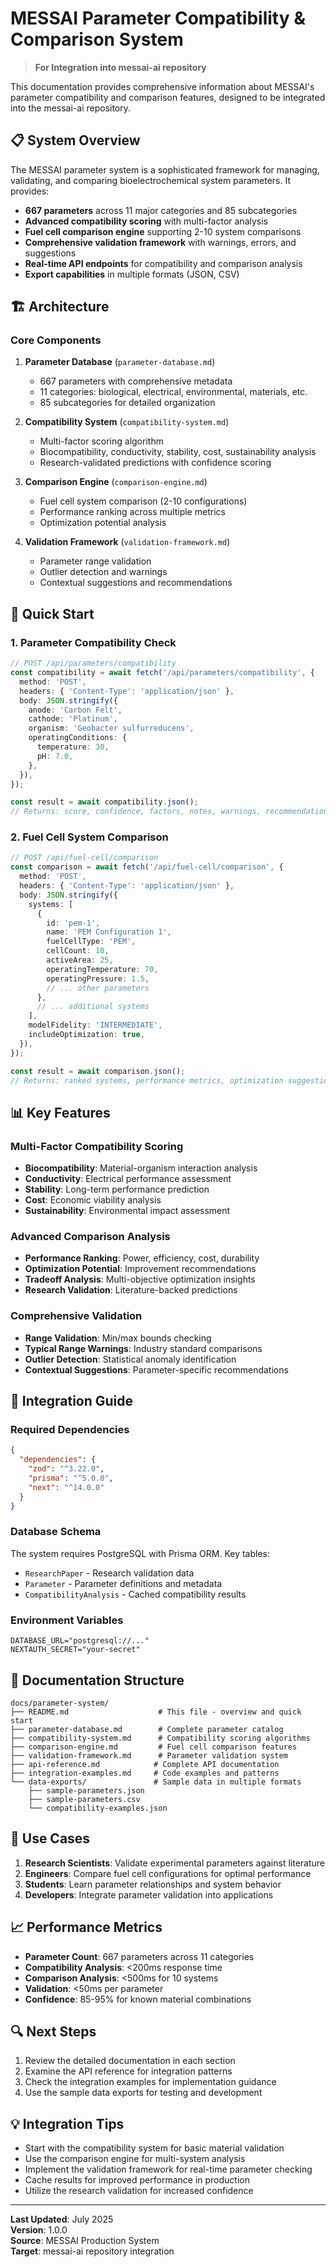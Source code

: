 # MESSAI Parameter Compatibility & Comparison System

> **For Integration into messai-ai repository**

This documentation provides comprehensive information about MESSAI's parameter
compatibility and comparison features, designed to be integrated into the
messai-ai repository.

## 📋 System Overview

The MESSAI parameter system is a sophisticated framework for managing,
validating, and comparing bioelectrochemical system parameters. It provides:

- **667 parameters** across 11 major categories and 85 subcategories
- **Advanced compatibility scoring** with multi-factor analysis
- **Fuel cell comparison engine** supporting 2-10 system comparisons
- **Comprehensive validation framework** with warnings, errors, and suggestions
- **Real-time API endpoints** for compatibility and comparison analysis
- **Export capabilities** in multiple formats (JSON, CSV)

## 🏗️ Architecture

### Core Components

1. **Parameter Database** (`parameter-database.md`)
   - 667 parameters with comprehensive metadata
   - 11 categories: biological, electrical, environmental, materials, etc.
   - 85 subcategories for detailed organization

2. **Compatibility System** (`compatibility-system.md`)
   - Multi-factor scoring algorithm
   - Biocompatibility, conductivity, stability, cost, sustainability analysis
   - Research-validated predictions with confidence scoring

3. **Comparison Engine** (`comparison-engine.md`)
   - Fuel cell system comparison (2-10 configurations)
   - Performance ranking across multiple metrics
   - Optimization potential analysis

4. **Validation Framework** (`validation-framework.md`)
   - Parameter range validation
   - Outlier detection and warnings
   - Contextual suggestions and recommendations

## 🚀 Quick Start

### 1. Parameter Compatibility Check

```typescript
// POST /api/parameters/compatibility
const compatibility = await fetch('/api/parameters/compatibility', {
  method: 'POST',
  headers: { 'Content-Type': 'application/json' },
  body: JSON.stringify({
    anode: 'Carbon Felt',
    cathode: 'Platinum',
    organism: 'Geobacter sulfurreducens',
    operatingConditions: {
      temperature: 30,
      pH: 7.0,
    },
  }),
});

const result = await compatibility.json();
// Returns: score, confidence, factors, notes, warnings, recommendations
```

### 2. Fuel Cell System Comparison

```typescript
// POST /api/fuel-cell/comparison
const comparison = await fetch('/api/fuel-cell/comparison', {
  method: 'POST',
  headers: { 'Content-Type': 'application/json' },
  body: JSON.stringify({
    systems: [
      {
        id: 'pem-1',
        name: 'PEM Configuration 1',
        fuelCellType: 'PEM',
        cellCount: 10,
        activeArea: 25,
        operatingTemperature: 70,
        operatingPressure: 1.5,
        // ... other parameters
      },
      // ... additional systems
    ],
    modelFidelity: 'INTERMEDIATE',
    includeOptimization: true,
  }),
});

const result = await comparison.json();
// Returns: ranked systems, performance metrics, optimization suggestions
```

## 📊 Key Features

### Multi-Factor Compatibility Scoring

- **Biocompatibility**: Material-organism interaction analysis
- **Conductivity**: Electrical performance assessment
- **Stability**: Long-term performance prediction
- **Cost**: Economic viability analysis
- **Sustainability**: Environmental impact assessment

### Advanced Comparison Analysis

- **Performance Ranking**: Power, efficiency, cost, durability
- **Optimization Potential**: Improvement recommendations
- **Tradeoff Analysis**: Multi-objective optimization insights
- **Research Validation**: Literature-backed predictions

### Comprehensive Validation

- **Range Validation**: Min/max bounds checking
- **Typical Range Warnings**: Industry standard comparisons
- **Outlier Detection**: Statistical anomaly identification
- **Contextual Suggestions**: Parameter-specific recommendations

## 🔧 Integration Guide

### Required Dependencies

```json
{
  "dependencies": {
    "zod": "^3.22.0",
    "prisma": "^5.0.0",
    "next": "^14.0.0"
  }
}
```

### Database Schema

The system requires PostgreSQL with Prisma ORM. Key tables:

- `ResearchPaper` - Research validation data
- `Parameter` - Parameter definitions and metadata
- `CompatibilityAnalysis` - Cached compatibility results

### Environment Variables

```env
DATABASE_URL="postgresql://..."
NEXTAUTH_SECRET="your-secret"
```

## 📁 Documentation Structure

```
docs/parameter-system/
├── README.md                    # This file - overview and quick start
├── parameter-database.md        # Complete parameter catalog
├── compatibility-system.md      # Compatibility scoring algorithms
├── comparison-engine.md         # Fuel cell comparison features
├── validation-framework.md      # Parameter validation system
├── api-reference.md            # Complete API documentation
├── integration-examples.md     # Code examples and patterns
└── data-exports/               # Sample data in multiple formats
    ├── sample-parameters.json
    ├── sample-parameters.csv
    └── compatibility-examples.json
```

## 🎯 Use Cases

1. **Research Scientists**: Validate experimental parameters against literature
2. **Engineers**: Compare fuel cell configurations for optimal performance
3. **Students**: Learn parameter relationships and system behavior
4. **Developers**: Integrate parameter validation into applications

## 📈 Performance Metrics

- **Parameter Count**: 667 parameters across 11 categories
- **Compatibility Analysis**: <200ms response time
- **Comparison Analysis**: <500ms for 10 systems
- **Validation**: <50ms per parameter
- **Confidence**: 85-95% for known material combinations

## 🔍 Next Steps

1. Review the detailed documentation in each section
2. Examine the API reference for integration patterns
3. Check the integration examples for implementation guidance
4. Use the sample data exports for testing and development

## 💡 Integration Tips

- Start with the compatibility system for basic material validation
- Use the comparison engine for multi-system analysis
- Implement the validation framework for real-time parameter checking
- Cache results for improved performance in production
- Utilize the research validation for increased confidence

---

**Last Updated**: July 2025  
**Version**: 1.0.0  
**Source**: MESSAI Production System  
**Target**: messai-ai repository integration
